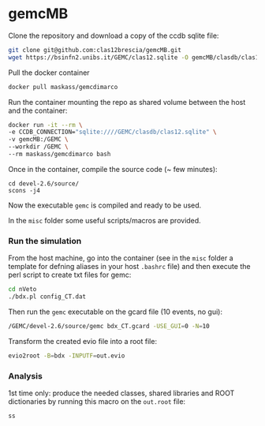 # gemcMB

Clone the repository and download a copy of the ccdb sqlite file:
```bash
git clone git@github.com:clas12brescia/gemcMB.git
wget https://bsinfn2.unibs.it/GEMC/clas12.sqlite -O gemcMB/clasdb/clas12.sqlite
```
Pull the docker container
```bash
docker pull maskass/gemcdimarco
```
Run the container mounting the repo as shared volume between the host and the container:
```bash
docker run -it --rm \
-e CCDB_CONNECTION="sqlite:////GEMC/clasdb/clas12.sqlite" \
-v gemcMB:/GEMC \
--workdir /GEMC \
--rm maskass/gemcdimarco bash
```
Once in the container, compile the source code (~ few minutes):
```
cd devel-2.6/source/
scons -j4
```
Now the executable `gemc` is compiled and ready to be used. 

In the `misc` folder some useful scripts/macros are provided.

### Run the simulation

From the host machine, go into the container (see in the `misc` folder a template for defning aliases in your host `.bashrc` file) and then execute the perl script to create txt files for gemc:
```bash
cd nVeto
./bdx.pl config_CT.dat
```
Then run the `gemc` executable on the gcard file (10 events, no gui):
```bash
/GEMC/devel-2.6/source/gemc bdx_CT.gcard -USE_GUI=0 -N=10
```
Transform the created evio file into a root file:
```bash
evio2root -B=bdx -INPUTF=out.evio
```

### Analysis
1st time only: produce the needed classes, shared libraries and ROOT dictionaries by running this macro on the `out.root` file:
```bash
ss
```
